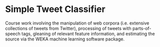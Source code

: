 Simple Tweet Classifier
=====================

Course work involving the manipulation of web corpora (i.e. extensive collections of tweets from Twitter), processing of tweets with parts-of-speech tags, gleaning of relevant feature information, and estimating the source via the WEKA machine learning software package.
